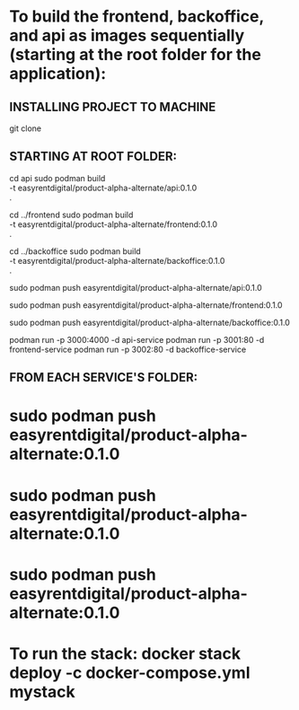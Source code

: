 # To build the frontend, backoffice, and api as images sequentially (starting at the root folder for the application):


## INSTALLING PROJECT TO MACHINE
git clone 


## STARTING AT ROOT FOLDER:
cd api
sudo podman build \
    -t easyrentdigital/product-alpha-alternate/api:0.1.0 \
    .

cd ../frontend
sudo podman build \
    -t easyrentdigital/product-alpha-alternate/frontend:0.1.0 \
    .

cd ../backoffice
sudo podman build \
    -t easyrentdigital/product-alpha-alternate/backoffice:0.1.0 \
    .



sudo podman push easyrentdigital/product-alpha-alternate/api:0.1.0

sudo podman push easyrentdigital/product-alpha-alternate/frontend:0.1.0

sudo podman push easyrentdigital/product-alpha-alternate/backoffice:0.1.0

podman run -p 3000:4000 -d api-service
podman run -p 3001:80 -d frontend-service
podman run -p 3002:80 -d backoffice-service



## FROM EACH SERVICE'S FOLDER:


#       sudo podman push easyrentdigital/product-alpha-alternate:0.1.0
#       sudo podman push easyrentdigital/product-alpha-alternate:0.1.0
#       sudo podman push easyrentdigital/product-alpha-alternate:0.1.0




# To run the stack: docker stack deploy -c docker-compose.yml mystack
